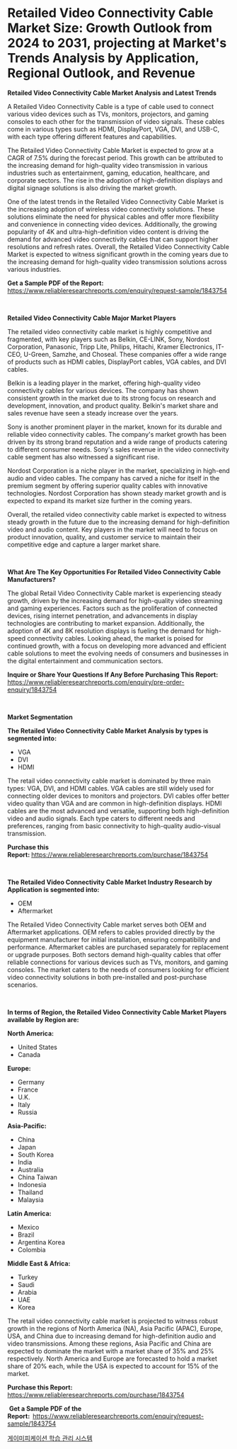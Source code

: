 <p><h1>Retailed Video Connectivity Cable Market Size: Growth Outlook from 2024 to 2031, projecting at Market's Trends Analysis by Application, Regional Outlook, and Revenue</h1></p><p><strong>Retailed Video Connectivity Cable Market Analysis and Latest Trends</strong></p>
<p><p>A Retailed Video Connectivity Cable is a type of cable used to connect various video devices such as TVs, monitors, projectors, and gaming consoles to each other for the transmission of video signals. These cables come in various types such as HDMI, DisplayPort, VGA, DVI, and USB-C, with each type offering different features and capabilities.</p><p>The Retailed Video Connectivity Cable Market is expected to grow at a CAGR of 7.5% during the forecast period. This growth can be attributed to the increasing demand for high-quality video transmission in various industries such as entertainment, gaming, education, healthcare, and corporate sectors. The rise in the adoption of high-definition displays and digital signage solutions is also driving the market growth.</p><p>One of the latest trends in the Retailed Video Connectivity Cable Market is the increasing adoption of wireless video connectivity solutions. These solutions eliminate the need for physical cables and offer more flexibility and convenience in connecting video devices. Additionally, the growing popularity of 4K and ultra-high-definition video content is driving the demand for advanced video connectivity cables that can support higher resolutions and refresh rates. Overall, the Retailed Video Connectivity Cable Market is expected to witness significant growth in the coming years due to the increasing demand for high-quality video transmission solutions across various industries.</p></p>
<p><strong>Get a Sample PDF of the Report:&nbsp;</strong> <a href="https://www.reliableresearchreports.com/enquiry/request-sample/1843754">https://www.reliableresearchreports.com/enquiry/request-sample/1843754</a></p>
<p>&nbsp;</p>
<p><strong>Retailed Video Connectivity Cable Major Market Players</strong></p>
<p><p>The retailed video connectivity cable market is highly competitive and fragmented, with key players such as Belkin, CE-LINK, Sony, Nordost Corporation, Panasonic, Tripp Lite, Philips, Hitachi, Kramer Electronics, IT-CEO, U-Green, Samzhe, and Choseal. These companies offer a wide range of products such as HDMI cables, DisplayPort cables, VGA cables, and DVI cables.</p><p>Belkin is a leading player in the market, offering high-quality video connectivity cables for various devices. The company has shown consistent growth in the market due to its strong focus on research and development, innovation, and product quality. Belkin's market share and sales revenue have seen a steady increase over the years.</p><p>Sony is another prominent player in the market, known for its durable and reliable video connectivity cables. The company's market growth has been driven by its strong brand reputation and a wide range of products catering to different consumer needs. Sony's sales revenue in the video connectivity cable segment has also witnessed a significant rise.</p><p>Nordost Corporation is a niche player in the market, specializing in high-end audio and video cables. The company has carved a niche for itself in the premium segment by offering superior quality cables with innovative technologies. Nordost Corporation has shown steady market growth and is expected to expand its market size further in the coming years.</p><p>Overall, the retailed video connectivity cable market is expected to witness steady growth in the future due to the increasing demand for high-definition video and audio content. Key players in the market will need to focus on product innovation, quality, and customer service to maintain their competitive edge and capture a larger market share.</p></p>
<p>&nbsp;</p>
<p><strong>What Are The Key Opportunities For Retailed Video Connectivity Cable Manufacturers?</strong></p>
<p><p>The global Retail Video Connectivity Cable market is experiencing steady growth, driven by the increasing demand for high-quality video streaming and gaming experiences. Factors such as the proliferation of connected devices, rising internet penetration, and advancements in display technologies are contributing to market expansion. Additionally, the adoption of 4K and 8K resolution displays is fueling the demand for high-speed connectivity cables. Looking ahead, the market is poised for continued growth, with a focus on developing more advanced and efficient cable solutions to meet the evolving needs of consumers and businesses in the digital entertainment and communication sectors.</p></p>
<p><strong>Inquire or Share Your Questions If Any Before Purchasing This Report:</strong> <a href="https://www.reliableresearchreports.com/enquiry/pre-order-enquiry/1843754">https://www.reliableresearchreports.com/enquiry/pre-order-enquiry/1843754</a></p>
<p>&nbsp;</p>
<p><strong>Market Segmentation</strong></p>
<p><strong>The Retailed Video Connectivity Cable Market Analysis by types is segmented into:</strong></p>
<p><ul><li>VGA</li><li>DVI</li><li>HDMI</li></ul></p>
<p><p>The retail video connectivity cable market is dominated by three main types: VGA, DVI, and HDMI cables. VGA cables are still widely used for connecting older devices to monitors and projectors. DVI cables offer better video quality than VGA and are common in high-definition displays. HDMI cables are the most advanced and versatile, supporting both high-definition video and audio signals. Each type caters to different needs and preferences, ranging from basic connectivity to high-quality audio-visual transmission.</p></p>
<p><strong>Purchase this Report:&nbsp;</strong><a href="https://www.reliableresearchreports.com/purchase/1843754">https://www.reliableresearchreports.com/purchase/1843754</a></p>
<p>&nbsp;</p>
<p><strong>The Retailed Video Connectivity Cable Market Industry Research by Application is segmented into:</strong></p>
<p><ul><li>OEM</li><li>Aftermarket</li></ul></p>
<p><p>The Retailed Video Connectivity Cable market serves both OEM and Aftermarket applications. OEM refers to cables provided directly by the equipment manufacturer for initial installation, ensuring compatibility and performance. Aftermarket cables are purchased separately for replacement or upgrade purposes. Both sectors demand high-quality cables that offer reliable connections for various devices such as TVs, monitors, and gaming consoles. The market caters to the needs of consumers looking for efficient video connectivity solutions in both pre-installed and post-purchase scenarios.</p></p>
<p>&nbsp;</p>
<p><strong>In terms of Region, the Retailed Video Connectivity Cable Market Players available by Region are:</strong></p>
<p>
    <p> <strong> North America: </strong>
        <ul>
            <li>United States</li>
            <li>Canada</li>
        </ul>
        </p> 
    <p> <strong> Europe: </strong>
        <ul>
            <li>Germany</li>
            <li>France</li>
            <li>U.K.</li>
            <li>Italy</li>
            <li>Russia</li>
        </ul>
        </p> 
    <p> <strong> Asia-Pacific: </strong>
        <ul>
            <li>China</li>
            <li>Japan</li>
            <li>South Korea</li>
            <li>India</li>
            <li>Australia</li>
            <li>China Taiwan</li>
            <li>Indonesia</li>
            <li>Thailand</li>
            <li>Malaysia</li>
        </ul>
        </p> 
    <p> <strong> Latin America: </strong>
        <ul>
            <li>Mexico</li>
            <li>Brazil</li>
            <li>Argentina Korea</li>
            <li>Colombia</li>
        </ul>
        </p> 
    <p> <strong> Middle East & Africa: </strong>
        <ul>
            <li>Turkey</li>
            <li>Saudi</li>
            <li>Arabia</li>
            <li>UAE</li>
            <li>Korea</li>
        </ul>
    </p>
    </p>
<p><p>The retail video connectivity cable market is projected to witness robust growth in the regions of North America (NA), Asia Pacific (APAC), Europe, USA, and China due to increasing demand for high-definition audio and video transmissions. Among these regions, Asia Pacific and China are expected to dominate the market with a market share of 35% and 25% respectively. North America and Europe are forecasted to hold a market share of 20% each, while the USA is expected to account for 15% of the market.</p></p>
<p><strong>Purchase this Report: </strong><a href="https://www.reliableresearchreports.com/purchase/1843754">https://www.reliableresearchreports.com/purchase/1843754</a></p>
<p>&nbsp;<strong>Get a Sample PDF of the Report:&nbsp;&nbsp;</strong><a href="https://www.reliableresearchreports.com/enquiry/request-sample/1843754">https://www.reliableresearchreports.com/enquiry/request-sample/1843754</a></p>
<p><strong></strong></p>
<p><p><a href="https://github.com/jntpkh496620/Market-Research-Report-List-1/blob/main/530535912547.md">게이미피케이션 학습 관리 시스템</a></p></p>